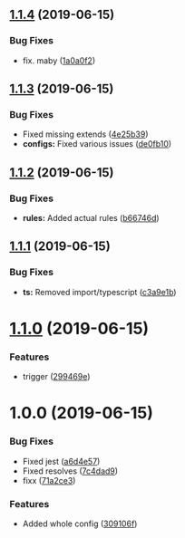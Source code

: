 ## [1.1.4](https://github.com/NieLeben/eslint-config-nieleben/compare/v1.1.3...v1.1.4) (2019-06-15)


### Bug Fixes

* fix. maby ([1a0a0f2](https://github.com/NieLeben/eslint-config-nieleben/commit/1a0a0f2))

## [1.1.3](https://github.com/NieLeben/eslint-config-nieleben/compare/v1.1.2...v1.1.3) (2019-06-15)


### Bug Fixes

* Fixed missing extends ([4e25b39](https://github.com/NieLeben/eslint-config-nieleben/commit/4e25b39))
* **configs:** Fixed various issues ([de0fb10](https://github.com/NieLeben/eslint-config-nieleben/commit/de0fb10))

## [1.1.2](https://github.com/NieLeben/eslint-config-nieleben/compare/v1.1.1...v1.1.2) (2019-06-15)


### Bug Fixes

* **rules:** Added actual rules ([b66746d](https://github.com/NieLeben/eslint-config-nieleben/commit/b66746d))

## [1.1.1](https://github.com/NieLeben/eslint-config-nieleben/compare/v1.1.0...v1.1.1) (2019-06-15)


### Bug Fixes

* **ts:** Removed import/typescript ([c3a9e1b](https://github.com/NieLeben/eslint-config-nieleben/commit/c3a9e1b))

# [1.1.0](https://github.com/NieLeben/eslint-config-nieleben/compare/v1.0.0...v1.1.0) (2019-06-15)


### Features

* trigger ([299469e](https://github.com/NieLeben/eslint-config-nieleben/commit/299469e))

# 1.0.0 (2019-06-15)


### Bug Fixes

* Fixed jest ([a6d4e57](https://github.com/NieLeben/eslint-config-nieleben/commit/a6d4e57))
* Fixed resolves ([7c4dad9](https://github.com/NieLeben/eslint-config-nieleben/commit/7c4dad9))
* fixx ([71a2ce3](https://github.com/NieLeben/eslint-config-nieleben/commit/71a2ce3))


### Features

* Added whole config ([309106f](https://github.com/NieLeben/eslint-config-nieleben/commit/309106f))
